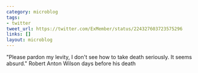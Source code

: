 ```yaml
---
category: microblog
tags:
- twitter
tweet_url: https://twitter.com/ExMember/status/224327603723575296
links: []
layout: microblog
---
```

"Please pardon my levity, I don't see how to take death seriously. It seems absurd." Robert Anton Wilson days before his death
